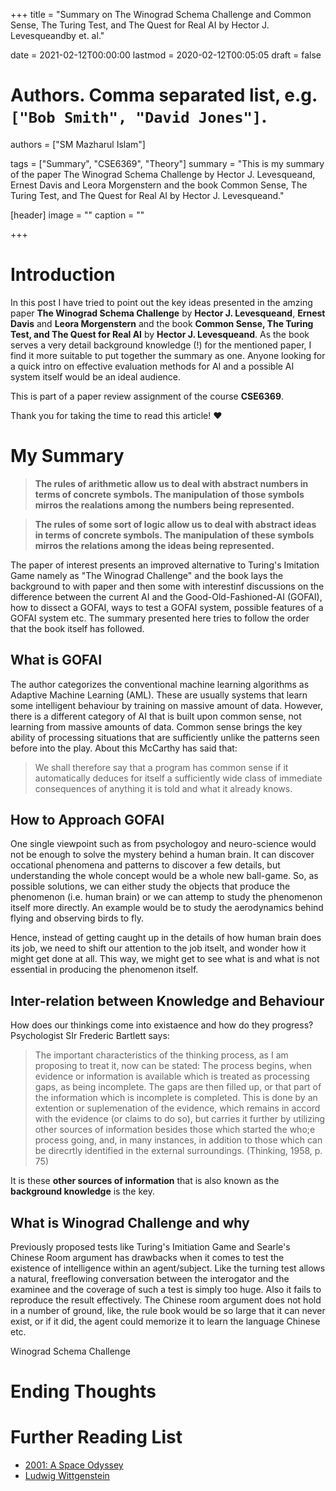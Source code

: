 +++
title = "Summary on The Winograd Schema Challenge and Common Sense, The Turing Test, and The Quest for Real AI by Hector J. Levesqueandby et. al."

date = 2021-02-12T00:00:00
lastmod = 2020-02-12T00:05:05
draft = false

# Authors. Comma separated list, e.g. `["Bob Smith", "David Jones"]`.
authors = ["SM Mazharul Islam"]

tags = ["Summary", "CSE6369", "Theory"]
summary = "This is my summary of the paper The Winograd Schema Challenge by Hector J. Levesqueand, Ernest Davis and Leora Morgenstern and the book Common Sense, The Turing Test, and The Quest for Real AI by Hector J. Levesqueand."

[header]
image = ""
caption = ""

+++

# Introduction

In this post I have tried to point out the key ideas presented in the amzing paper **The Winograd Schema Challenge** by **Hector J. Levesqueand**, **Ernest Davis** and **Leora Morgenstern** and the book **Common Sense, The Turing Test, and The Quest for Real AI** by **Hector J. Levesqueand**. As the book serves a very detail background knowledge (!) for the mentioned paper, I find it more suitable to put together the summary as one. Anyone looking for a quick intro on effective evaluation methods for AI and a possible AI system itself would be an ideal audience. 

This is part of a paper review assignment of the course **CSE6369**.

Thank you for taking the time to read this article! :heart:



# My Summary

> **The rules of arithmetic allow us to deal with abstract numbers in terms of concrete symbols. The manipulation of those symbols mirros the realations among the numbers being represented.**

> **The rules of some sort of logic allow us to deal with abstract ideas in terms of concrete symbols. The manipulation of these symbols mirros the relations among the ideas being represented.**

The paper of interest presents an improved alternative to Turing's Imitation Game namely as "The Winograd Challenge" and the book lays the background to with paper and then some with interestinf discussions on the difference between the current AI and the Good-Old-Fashioned-AI (GOFAI), how to dissect a GOFAI, ways to test a GOFAI system, possible features of a GOFAI system etc. The summary presented here tries to follow the order that the book itself has followed.

## What is GOFAI
The author categorizes the conventional machine learning algorithms as Adaptive Machine Learning (AML). These are usually systems that learn some intelligent behaviour by training on massive amount of data. However, there is a different category of AI that is built upon common sense, not learning from massive amounts of data. Common sense brings the key ability of processing situations that are sufficiently unlike the patterns seen before into the play. About this McCarthy has said that:

> We shall therefore say that a program has common sense if it automatically deduces for itself a sufficiently wide class of immediate consequences of anything it is told and what it already knows.

## How to Approach GOFAI
One single viewpoint such as from psychologoy and neuro-science would not be enough to solve the mystery behind a human brain. It can discover occational phenomena and patterns to discover a few details, but understanding the whole concept would be a whole new ball-game. So, as possible solutions, we can either study the objects that produce the phenomenon (i.e. human brain) or we can attemp to study the phenomenon itself more directly. An example would be to study the aerodynamics behind flying and observing birds to fly.

Hence, instead of getting caught up in the details of how human brain does its job, we need to shift our attention to the job itselt, and wonder how it might get done at all. This way, we might get to see what is and what is not essential in producing the phenomenon itself.

## Inter-relation between Knowledge and Behaviour
How does our thinkings come into existaence and how do they progress? Psychologist SIr Frederic Bartlett says:

> The important characteristics of the thinking process, as I am proposing to treat it, now can be stated: The process begins, when evidence or information is available which is treated as processing gaps, as being incomplete. The gaps are then filled up, or that part of the information which is incomplete is completed. This is done by an extention or suplemenation of the evidence, which remains in accord with the evidence (or claims to do so), but carries it further by utilizing other sources of information besides those which started the who;e process going, and, in many instances, in addition to those which can be direcrtly identified in the external surroundings. (Thinking, 1958, p. 75)

It is these **other sources of information** that is also known as the **background knowledge** is the key.

## What is Winograd Challenge and why
Previously proposed tests like Turing's Imitiation Game and Searle's Chinese Room argument has drawbacks when it comes to test the existence of intelligence within an agent/subject. Like the turning test allows a natural, freeflowing conversation between the interogator and the examinee and the coverage of such a test is simply too huge. Also it fails to reproduce the result effectively. The Chinese room argument does not hold in a number of ground, like, the rule book would be so large that it can never exist, or if it did, the agent could memorize it to learn the language Chinese etc.

Winograd Schema Challenge 



# Ending Thoughts



# Further Reading List
- [2001: A Space Odyssey](https://www.imdb.com/title/tt0062622/)
- [Ludwig Wittgenstein](https://en.wikipedia.org/wiki/Ludwig_Wittgenstein)
